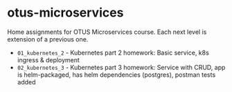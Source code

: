 otus-microservices
==================

Home assignments for OTUS Microservices course. Each next level is extension
of a previous one.

* `01_kubernetes_2` - Kubernetes part 2 homework: Basic service, k8s ingress & deployment
* `02_kubernetes_3` - Kubernetes part 3 homework: Service with CRUD, app is helm-packaged, has helm dependencies (postgres), postman tests added
